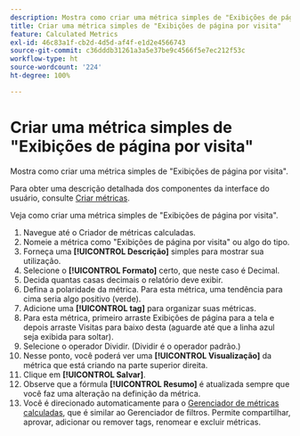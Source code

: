 ```yaml
---
description: Mostra como criar uma métrica simples de "Exibições de página por visita".
title: Criar uma métrica simples de "Exibições de página por visita"
feature: Calculated Metrics
exl-id: 46c83a1f-cb2d-4d5d-af4f-e1d2e4566743
source-git-commit: c36dddb31261a3a5e37be9c4566f5e7ec212f53c
workflow-type: ht
source-wordcount: '224'
ht-degree: 100%

---
```


# Criar uma métrica simples de &quot;Exibições de página por visita&quot;

Mostra como criar uma métrica simples de &quot;Exibições de página por visita&quot;.

Para obter uma descrição detalhada dos componentes da interface do usuário, consulte [Criar métricas](/help/components/calc-metrics/cm-workflow/cm-build-metrics.md).

Veja como criar uma métrica simples de &quot;Exibições de página por visita&quot;.

1. Navegue até o Criador de métricas calculadas.
1. Nomeie a métrica como &quot;Exibições de página por visita&quot; ou algo do tipo.
1. Forneça uma **[!UICONTROL Descrição]** simples para mostrar sua utilização.
1. Selecione o **[!UICONTROL Formato]** certo, que neste caso é Decimal.
1. Decida quantas casas decimais o relatório deve exibir.
1. Defina a polaridade da métrica. Para esta métrica, uma tendência para cima seria algo positivo (verde).
1. Adicione uma **[!UICONTROL tag]** para organizar suas métricas.
1. Para esta métrica, primeiro arraste Exibições de página para a tela e depois arraste Visitas para baixo desta (aguarde até que a linha azul seja exibida para soltar).
1. Selecione o operador Dividir. (Dividir é o operador padrão.)
1. Nesse ponto, você poderá ver uma **[!UICONTROL Visualização]** da métrica que está criando na parte superior direita.
1. Clique em **[!UICONTROL Salvar]**.
1. Observe que a fórmula **[!UICONTROL Resumo]** é atualizada sempre que você faz uma alteração na definição da métrica.
1. Você é direcionado automaticamente para o [Gerenciador de métricas calculadas](/help/components/calc-metrics/cm-workflow/cm-manager.md), que é similar ao Gerenciador de filtros. Permite compartilhar, aprovar, adicionar ou remover tags, renomear e excluir métricas.
